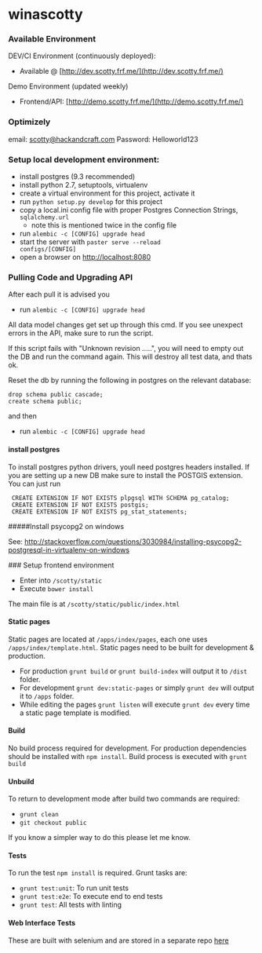 winascotty
==========

### Available Environment

DEV/CI Environment (continuously deployed):

* Available @ [http://dev.scotty.frf.me/](http://dev.scotty.frf.me/)

Demo Environment (updated weekly)

* Frontend/API: [http://demo.scotty.frf.me/](http://demo.scotty.frf.me/)

### Optimizely

email: scotty@hackandcraft.com
Password: Helloworld123


### Setup local development environment:

* install postgres (9.3 recommended)
* install python 2.7, setuptools, virtualenv
* create a virtual environment for this project, activate it
* run <code>python setup.py develop</code> for this project
* copy a local.ini config file with proper Postgres Connection Strings, <code>sqlalchemy.url</code>
  * note this is mentioned twice in the config file
* run <code>alembic -c [CONFIG] upgrade head</code>
* start the server with <code>paster serve --reload configs/[CONFIG]</code>
* open a browser on [http://localhost:8080](http://localhost:8080)

### Pulling Code and Upgrading API

After each pull it is advised you
* run <code>alembic -c [CONFIG] upgrade head</code>

All data model changes get set up through this cmd.
If you see unexpect errors in the API, make sure to run the script.

If this script fails with "Unknown revision .....", you will need to empty out the DB and run the command again.
This will destroy all test data, and thats ok.

Reset the db by running the following in postgres on the relevant database:

    drop schema public cascade;
    create schema public;

and then

* run <code>alembic -c [CONFIG] upgrade head</code>

#### install postgres

To install postgres python drivers, youll need postgres headers installed.
If you are setting up a new DB make sure to install the POSTGIS extension.
You can just run

     CREATE EXTENSION IF NOT EXISTS plpgsql WITH SCHEMA pg_catalog;
     CREATE EXTENSION IF NOT EXISTS postgis;
     CREATE EXTENSION IF NOT EXISTS pg_stat_statements;


#####Install psycopg2 on windows

See:
http://stackoverflow.com/questions/3030984/installing-psycopg2-postgresql-in-virtualenv-on-windows

### Setup frontend environment
* Enter into `/scotty/static`
* Execute `bower install`

The main file is at `/scotty/static/public/index.html`

#### Static pages

Static pages are located at `/apps/index/pages`, each one uses `/apps/index/template.html`.
Static pages need to be built for development & production.

- For production `grunt build` or `grunt build-index` will output it to `/dist` folder.
- For development `grunt dev:static-pages` or simply `grunt dev` will output it to `/apps` folder.
- While editing the pages `grunt listen` will execute `grunt dev` every time a static page template is modified.

#### Build

No build process required for development.
For production dependencies should be installed with `npm install`.
Build process is executed with `grunt build`

#### Unbuild

To return to development mode after build two commands are required:

* `grunt clean`
* `git checkout public`

If you know a simpler way to do this please let me know.

#### Tests

To run the test `npm install` is required. Grunt tasks are:

* `grunt test:unit`: To run unit tests
* `grunt test:e2e`: To execute end to end tests
* `grunt test`: All tests with linting

#### Web Interface Tests
These are built with selenium and are stored in a separate repo [here](https://github.com/HarryMcCarney/ScottySeleniumTests)

